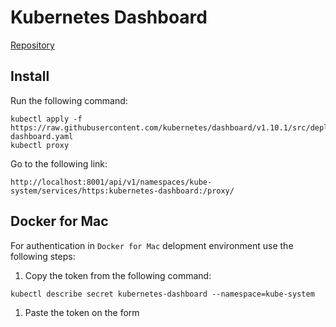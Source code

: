 # Kubernetes Dashboard

[Repository](https://github.com/kubernetes/dashboard)

## Install
Run the following command:
```
kubectl apply -f https://raw.githubusercontent.com/kubernetes/dashboard/v1.10.1/src/deploy/recommended/kubernetes-dashboard.yaml
kubectl proxy
```
Go to the following link:
```
http://localhost:8001/api/v1/namespaces/kube-system/services/https:kubernetes-dashboard:/proxy/
```

## Docker for Mac
For authentication in ```Docker for Mac``` delopment environment use the following steps:
1. Copy the token from the following command:
```
kubectl describe secret kubernetes-dashboard --namespace=kube-system
```
1. Paste the token on the form
